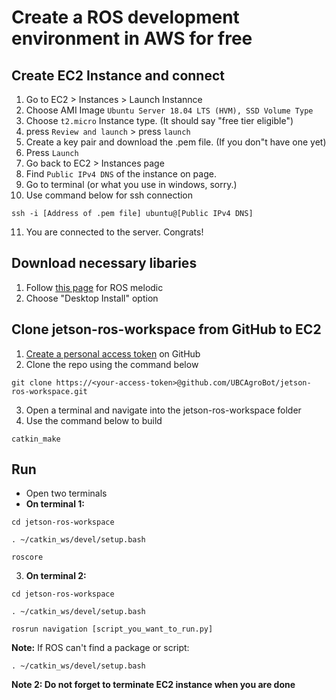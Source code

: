 # Create a ROS development environment in AWS for free

## Create EC2 Instance and connect

1. Go to EC2 > Instances > Launch Instannce
2. Choose AMI Image `Ubuntu Server 18.04 LTS (HVM), SSD Volume Type`
3. Choose `t2.micro` Instance type. (It should say "free tier eligible")
4. press `Review and launch` > press `launch`
5. Create a key pair and download the .pem file. (If you don"t have one yet)
6. Press `Launch`
7. Go back to EC2 > Instances page
8. Find `Public IPv4 DNS` of the instance on page.
9. Go to terminal (or what you use in windows, sorry.)
10. Use command below for ssh connection
```
ssh -i [Address of .pem file] ubuntu@[Public IPv4 DNS]
```
11. You are connected to the server. Congrats!

## Download necessary libaries

1. Follow [this page](http://wiki.ros.org/melodic/Installation/Ubuntu) for ROS melodic
2. Choose "Desktop Install" option

## Clone jetson-ros-workspace from GitHub to EC2

1. [Create a personal access token](https://docs.github.com/en/authentication/keeping-your-account-and-data-secure/creating-a-personal-access-token) on GitHub
2. Clone the repo using the command below
``` 
git clone https://<your-access-token>@github.com/UBCAgroBot/jetson-ros-workspace.git
```
3. Open a terminal and navigate into the jetson-ros-workspace folder
4. Use the command below to build
```
catkin_make
```

## Run

* Open two terminals
* **On terminal 1:**
```
cd jetson-ros-workspace
```

```
. ~/catkin_ws/devel/setup.bash
```
```
roscore
```
3. **On terminal 2:**
```
cd jetson-ros-workspace
```
```
. ~/catkin_ws/devel/setup.bash
```
```
rosrun navigation [script_you_want_to_run.py]
```

**Note:** If ROS can't find a package or script:
```
. ~/catkin_ws/devel/setup.bash
```

**Note 2: Do not forget to terminate EC2 instance when you are done**

